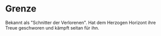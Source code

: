 # Grenze

Bekannt als "Schnitter der Verlorenen". Hat dem Herzogen Horizont ihre Treue geschworen und kämpft seitan für ihn.